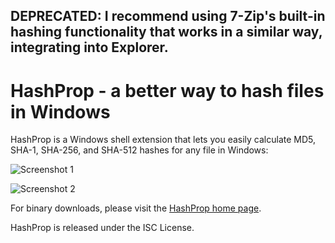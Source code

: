 ## DEPRECATED: I recommend using 7-Zip's built-in hashing functionality that works in a similar way, integrating into Explorer.

# HashProp - a better way to hash files in Windows

HashProp is a Windows shell extension that lets you easily calculate MD5, SHA-1, SHA-256, and SHA-512 hashes for any file in Windows:

![Screenshot 1](/hashprop-1.png)

![Screenshot 2](/hashprop-2.png)

For binary downloads, please visit the [HashProp home page](http://arkconcepts.com/hashprop.html).

HashProp is released under the ISC License.
